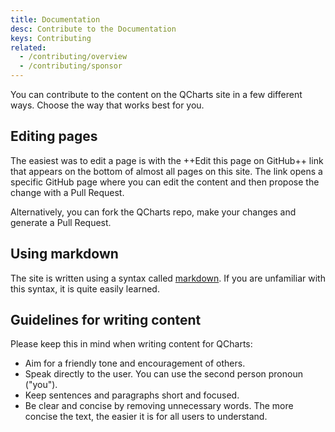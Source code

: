 ```yaml
---
title: Documentation
desc: Contribute to the Documentation
keys: Contributing
related:
  - /contributing/overview
  - /contributing/sponsor
---
```


You can contribute to the content on the QCharts site in a few different ways. Choose the way that works best for you.

## Editing pages

The easiest was to edit a page is with the ++Edit this page on GitHub++ link that appears on the bottom of almost all pages on this site. The link opens a specific GitHub page where you can edit the content and then propose the change with a Pull Request.

Alternatively, you can fork the QCharts repo, make your changes and generate a Pull Request.

## Using markdown

The site is written using a syntax called [markdown](https://en.wikipedia.org/wiki/Markdown). If you are unfamiliar with this syntax, it is quite easily learned.

## Guidelines for writing content

Please keep this in mind when writing content for QCharts:

- Aim for a friendly tone and encouragement of others.
- Speak directly to the user. You can use the second person pronoun ("you").
- Keep sentences and paragraphs short and focused.
- Be clear and concise by removing unnecessary words. The more concise the text, the easier it is for all users to understand.
